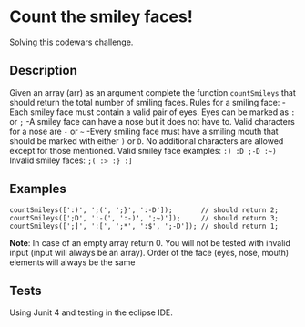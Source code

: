 # Count the smiley faces!

Solving [this](https://www.codewars.com/kata/583203e6eb35d7980400002a/train/java) codewars challenge.

## Description

Given an array (arr) as an argument complete the function `countSmileys` that should return the total number of smiling faces.
Rules for a smiling face:
-Each smiley face must contain a valid pair of eyes. Eyes can be marked as `:` or `;`
-A smiley face can have a nose but it does not have to. Valid characters for a nose are `-` or `~`
-Every smiling face must have a smiling mouth that should be marked with either `)` or `D`.
No additional characters are allowed except for those mentioned.
Valid smiley face examples:
`:) :D ;-D :~)`
Invalid smiley faces:
`;( :> :} :]`

## Examples

```
countSmileys([':)', ';(', ';}', ':-D']);       // should return 2;
countSmileys([';D', ':-(', ':-)', ';~)']);     // should return 3;
countSmileys([';]', ':[', ';*', ':$', ';-D']); // should return 1;
```

**Note**: In case of an empty array return 0. You will not be tested with invalid input (input will always be an array). Order of the face (eyes, nose, mouth) elements will always be the same

## Tests

Using Junit 4 and testing in the eclipse IDE.



